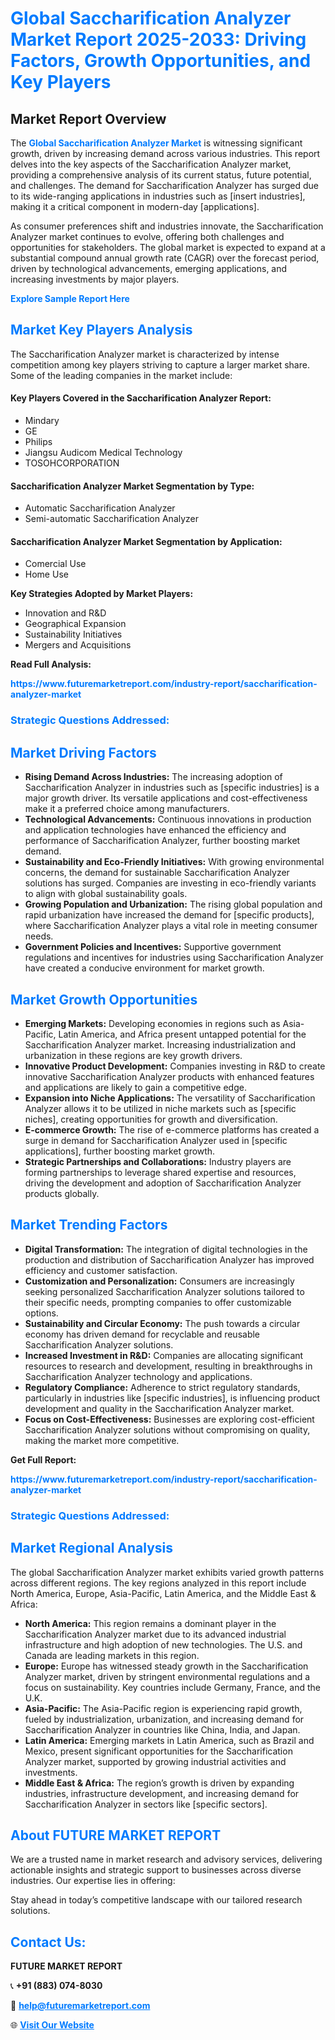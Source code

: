 <h1 style="color: #007BFF;">Global Saccharification Analyzer Market Report 2025-2033: Driving Factors, Growth Opportunities, and Key Players</h1>

<section id="overview">
<h2>Market Report Overview</h2>
<p>The <a href="https://www.futuremarketreport.com/industry-report/saccharification-analyzer-market" style="color: #007BFF; text-decoration: none;"><strong>Global Saccharification Analyzer Market</strong></a> is witnessing significant growth, driven by increasing demand across various industries. This report delves into the key aspects of the Saccharification Analyzer market, providing a comprehensive analysis of its current status, future potential, and challenges. The demand for Saccharification Analyzer has surged due to its wide-ranging applications in industries such as [insert industries], making it a critical component in modern-day [applications].</p>
<p>As consumer preferences shift and industries innovate, the Saccharification Analyzer market continues to evolve, offering both challenges and opportunities for stakeholders. The global market is expected to expand at a substantial compound annual growth rate (CAGR) over the forecast period, driven by technological advancements, emerging applications, and increasing investments by major players.</p>
</section>

<section id="overview">
<p><a href="https://www.futuremarketreport.com/request-sample/reportId=59490" style="color: #007BFF; text-decoration: none;"><strong>Explore Sample Report Here</strong></a></p>
</section>

<section id="key-players">
<h2 style="color: #007BFF;">Market Key Players Analysis</h2>
<p>The Saccharification Analyzer market is characterized by intense competition among key players striving to capture a larger market share. Some of the leading companies in the market include:</p>
<h4>Key Players Covered in the Saccharification Analyzer Report:</h4>
<ul><li>Mindary</li><li>GE</li><li>Philips</li><li>Jiangsu Audicom Medical Technology</li><li>TOSOHCORPORATION</li></ul>
<h4>Saccharification Analyzer Market Segmentation by Type:</h4>
<ul><li>Automatic Saccharification Analyzer</li><li>Semi-automatic Saccharification Analyzer</li></ul>

<h4>Saccharification Analyzer Market Segmentation by Application:</h4>
<ul><li>Comercial Use</li><li>Home Use</li></ul>
<p><strong>Key Strategies Adopted by Market Players:</strong></p>
<ul>
<li>Innovation and R&D</li>
<li>Geographical Expansion</li>
<li>Sustainability Initiatives</li>
<li>Mergers and Acquisitions</li>
</ul>
</section>

<section>
<p><strong>Read Full Analysis: </strong></p><a href="https://www.futuremarketreport.com/industry-report/saccharification-analyzer-market" style="color: #007BFF; text-decoration: none;"><strong>https://www.futuremarketreport.com/industry-report/saccharification-analyzer-market</strong></a>
<h3 style="color: #007BFF;">Strategic Questions Addressed:</h3>
</section>

<section id="driving-factors">
<h2 style="color: #007BFF;">Market Driving Factors</h2>
<ul>
<li><strong>Rising Demand Across Industries:</strong> The increasing adoption of Saccharification Analyzer in industries such as [specific industries] is a major growth driver. Its versatile applications and cost-effectiveness make it a preferred choice among manufacturers.</li>
<li><strong>Technological Advancements:</strong> Continuous innovations in production and application technologies have enhanced the efficiency and performance of Saccharification Analyzer, further boosting market demand.</li>
<li><strong>Sustainability and Eco-Friendly Initiatives:</strong> With growing environmental concerns, the demand for sustainable Saccharification Analyzer solutions has surged. Companies are investing in eco-friendly variants to align with global sustainability goals.</li>
<li><strong>Growing Population and Urbanization:</strong> The rising global population and rapid urbanization have increased the demand for [specific products], where Saccharification Analyzer plays a vital role in meeting consumer needs.</li>
<li><strong>Government Policies and Incentives:</strong> Supportive government regulations and incentives for industries using Saccharification Analyzer have created a conducive environment for market growth.</li>
</ul>
</section>

<section id="growth-opportunities">
<h2 style="color: #007BFF;">Market Growth Opportunities</h2>
<ul>
<li><strong>Emerging Markets:</strong> Developing economies in regions such as Asia-Pacific, Latin America, and Africa present untapped potential for the Saccharification Analyzer market. Increasing industrialization and urbanization in these regions are key growth drivers.</li>
<li><strong>Innovative Product Development:</strong> Companies investing in R&D to create innovative Saccharification Analyzer products with enhanced features and applications are likely to gain a competitive edge.</li>
<li><strong>Expansion into Niche Applications:</strong> The versatility of Saccharification Analyzer allows it to be utilized in niche markets such as [specific niches], creating opportunities for growth and diversification.</li>
<li><strong>E-commerce Growth:</strong> The rise of e-commerce platforms has created a surge in demand for Saccharification Analyzer used in [specific applications], further boosting market growth.</li>
<li><strong>Strategic Partnerships and Collaborations:</strong> Industry players are forming partnerships to leverage shared expertise and resources, driving the development and adoption of Saccharification Analyzer products globally.</li>
</ul>
</section>

<section id="trending-factors">
<h2 style="color: #007BFF;">Market Trending Factors</h2>
<ul>
<li><strong>Digital Transformation:</strong> The integration of digital technologies in the production and distribution of Saccharification Analyzer has improved efficiency and customer satisfaction.</li>
<li><strong>Customization and Personalization:</strong> Consumers are increasingly seeking personalized Saccharification Analyzer solutions tailored to their specific needs, prompting companies to offer customizable options.</li>
<li><strong>Sustainability and Circular Economy:</strong> The push towards a circular economy has driven demand for recyclable and reusable Saccharification Analyzer solutions.</li>
<li><strong>Increased Investment in R&D:</strong> Companies are allocating significant resources to research and development, resulting in breakthroughs in Saccharification Analyzer technology and applications.</li>
<li><strong>Regulatory Compliance:</strong> Adherence to strict regulatory standards, particularly in industries like [specific industries], is influencing product development and quality in the Saccharification Analyzer market.</li>
<li><strong>Focus on Cost-Effectiveness:</strong> Businesses are exploring cost-efficient Saccharification Analyzer solutions without compromising on quality, making the market more competitive.</li>
</ul>
</section>

<section>
<p><strong>Get Full Report: </strong></p><a href="https://www.futuremarketreport.com/industry-report/saccharification-analyzer-market" style="color: #007BFF; text-decoration: none;"><strong>https://www.futuremarketreport.com/industry-report/saccharification-analyzer-market</strong></a>
<h3 style="color: #007BFF;">Strategic Questions Addressed:</h3>
</section>


<section id="regional-analysis">
<h2 style="color: #007BFF;">Market Regional Analysis</h2>
<p>The global Saccharification Analyzer market exhibits varied growth patterns across different regions. The key regions analyzed in this report include North America, Europe, Asia-Pacific, Latin America, and the Middle East & Africa:</p>
<ul>
<li><strong>North America:</strong> This region remains a dominant player in the Saccharification Analyzer market due to its advanced industrial infrastructure and high adoption of new technologies. The U.S. and Canada are leading markets in this region.</li>
<li><strong>Europe:</strong> Europe has witnessed steady growth in the Saccharification Analyzer market, driven by stringent environmental regulations and a focus on sustainability. Key countries include Germany, France, and the U.K.</li>
<li><strong>Asia-Pacific:</strong> The Asia-Pacific region is experiencing rapid growth, fueled by industrialization, urbanization, and increasing demand for Saccharification Analyzer in countries like China, India, and Japan.</li>
<li><strong>Latin America:</strong> Emerging markets in Latin America, such as Brazil and Mexico, present significant opportunities for the Saccharification Analyzer market, supported by growing industrial activities and investments.</li>
<li><strong>Middle East & Africa:</strong> The region’s growth is driven by expanding industries, infrastructure development, and increasing demand for Saccharification Analyzer in sectors like [specific sectors].</li>
</ul>
</section>

<footer>
<h2 style="color: #007BFF;">About FUTURE MARKET REPORT</h2>
<p>We are a trusted name in market research and advisory services, delivering actionable insights and strategic support to businesses across diverse industries. Our expertise lies in offering:</p>

<p>Stay ahead in today’s competitive landscape with our tailored research solutions.</p>

<h2 style="color: #007BFF;">Contact Us:</h2>
<p><strong>FUTURE MARKET REPORT</strong></p>
<p>📞 <strong>+91 (883) 074-8030</strong></p>
<p>📧 <strong><a href="mailto:help@futuremarketreport.com" style="color: #007BFF;">help@futuremarketreport.com</a></strong></p>
<p>🌐 <strong><a href="https://www.futuremarketreport.com/" style="color: #007BFF;">Visit Our Website</a></strong></p>
</footer>